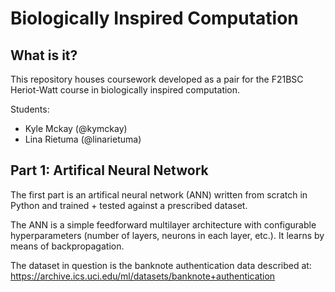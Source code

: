 # Biologically Inspired Computation

## What is it?

This repository houses coursework developed as a pair for the F21BSC Heriot-Watt course in biologically inspired computation.

Students:

- Kyle Mckay (@kymckay)
- Lina Rietuma (@linarietuma)

## Part 1: Artifical Neural Network

The first part is an artifical neural network (ANN) written from scratch in Python and trained + tested against a prescribed dataset.

The ANN is a simple feedforward multilayer architecture with configurable hyperparameters (number of layers, neurons in each layer, etc.). It learns by means of backpropagation.

The dataset in question is the banknote authentication data described at: <https://archive.ics.uci.edu/ml/datasets/banknote+authentication>